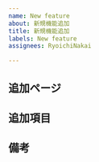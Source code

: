 ```yaml
---
name: New feature
about: 新規機能追加
title: 新規機能追加
labels: New feature
assignees: RyoichiNakai

---
```


## 追加ページ

## 追加項目

## 備考
